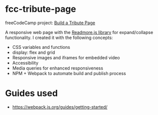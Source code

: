 # fcc-tribute-page
freeCodeCamp project: [Build a Tribute Page](https://www.freecodecamp.org/learn/responsive-web-design/responsive-web-design-projects/build-a-tribute-page)

A responsive web page with the [Readmore.js library](https://github.com/jedfoster/Readmore.js) for expand/collapse functionality. I created it with the following concepts:

* CSS variables and functions
* display: flex and grid
* Responsive images and iframes for embedded video
* Accessibility
* Media queries for enhanced responsiveness
* NPM + Webpack to automate build and publish process

# Guides used
* https://webpack.js.org/guides/getting-started/